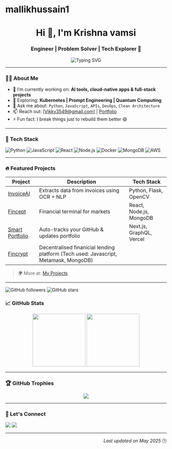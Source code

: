 # mallikhussain1
<!-- Mallik Hussain GitHub Profile README -->

<h1 align="center">Hi 👋, I'm Krishna vamsi</h1>
<h3 align="center">Engineer | Problem Solver | Tech Explorer 🚀</h3>

<p align="center">
  <img src="https://readme-typing-svg.demolab.com?font=Fira+Code&size=20&pause=1000&color=0AFFEF&center=true&vCenter=true&multiline=true&width=600&lines=Building+things+that+matter;Obsessed+with+clean+code+%26+innovation;Crafting+software+with+purpose" alt="Typing SVG" />
</p>

---

### 👨‍💻 About Me

- 🔭 I’m currently working on: **AI tools, cloud-native apps & full-stack projects**
- 🌱 Exploring: **Kubernetes | Prompt Engineering | Quantum Computing**
- 💬 Ask me about: `Python`, `JavaScript`, `APIs`, `DevOps`, `Clean Architecture`
- 📫 Reach out: [Vikky3549@gmail.com] |  [Portfolio](https://vikky3549.wixsite.com/my-site-1)
- ⚡ Fun fact: I break things just to rebuild them better 😄

---

### 🧰 Tech Stack

![Python](https://img.shields.io/badge/Python-3776AB?style=for-the-badge&logo=python&logoColor=white)
![JavaScript](https://img.shields.io/badge/JavaScript-F0DB4F?style=for-the-badge&logo=javascript&logoColor=black)
![React](https://img.shields.io/badge/React-61DBFB?style=for-the-badge&logo=react&logoColor=white)
![Node.js](https://img.shields.io/badge/Node.js-3C873A?style=for-the-badge&logo=node.js&logoColor=white)
![Docker](https://img.shields.io/badge/Docker-0db7ed?style=for-the-badge&logo=docker&logoColor=white)
![MongoDB](https://img.shields.io/badge/MongoDB-4EA94B?style=for-the-badge&logo=mongodb&logoColor=white)
![AWS](https://img.shields.io/badge/AWS-FF9900?style=for-the-badge&logo=amazon-aws&logoColor=white)

---

### 🔥 Featured Projects

| Project | Description | Tech Stack |
|--------|-------------|------------|
| [InvoiceAI](#) | Extracts data from invoices using OCR + NLP | Python, Flask, OpenCV |
| [Fincept](https://product.fincept.in/) | Financial terminal for markets | React, Node.js, MongoDB |
| [Smart Portfolio](#) | Auto-tracks your GitHub & updates portfolio | Next.js, GraphQL, Vercel |
| [Fincrypt](https://github.com/aditiisinha/DeFi-Lending) | Decentralised finanicial lending platform (Tech used: Javascript, Metamask, MongoDB)
> 🌍 More at: [My Projects](https://github.com/mallik-hussain?tab=repositories)

---
![GitHub followers](https://img.shields.io/github/followers/mallik-hussain?label=Follow&style=social)
![GitHub stars](https://img.shields.io/github/stars/mallik-hussain?style=social)

### 📈 GitHub Stats

<p align="center">
  <img src="https://github-readme-stats.vercel.app/api?username=mallik-hussain&show_icons=true&theme=tokyonight" height="165"/>
  <img src="https://github-readme-stats.vercel.app/api/top-langs/?username=mallik-hussain&layout=compact&theme=tokyonight" height="165"/>
</p>

---

### 🏆 GitHub Trophies

<p align="center">
  <img src="https://github-profile-trophy.vercel.app/?username=mallik-hussain&theme=dracula&row=1&column=6" />
</p>

---

### 📍 Let's Connect

<p align="center">
  
  <a href="mailto:vikky3549@gmail.com"><img src="https://img.shields.io/badge/Email-red?style=for-the-badge&logo=gmail&logoColor=white"/></a>
  <a href="https://twitter.com/your-handle"><img src="https://img.shields.io/badge/Twitter-black?style=for-the-badge&logo=twitter&logoColor=white"/></a>
</p>

---

<!-- Last updated -->
<p align="right">
  <i>Last updated on May 2025</i> 🕒
</p>
